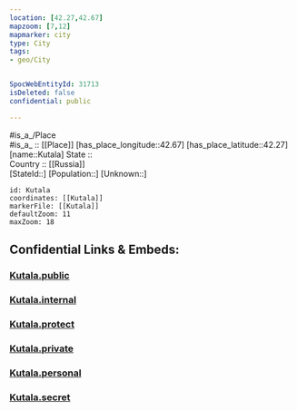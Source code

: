 ```yaml
---
location: [42.27,42.67] 
mapzoom: [7,12] 
mapmarker: city 
type: City
tags:
- geo/City


SpocWebEntityId: 31713
isDeleted: false
confidential: public

---
```

#is_a_/Place  
#is_a_ :: [[Place]] 
[has_place_longitude::42.67] 
[has_place_latitude::42.27] 
[name::Kutala] 
State ::  
Country :: [[Russia]]  
[StateId::] 
[Population::] 
[Unknown::] 


```leaflet
id: Kutala
coordinates: [[Kutala]] 
markerFile: [[Kutala]] 
defaultZoom: 11 
maxZoom: 18
```


## Confidential Links & Embeds: 

### [Kutala.public](/_public/\Earth\Continent\Europe\Europe~East\Georgia,Europe\Regions~Georgia\Imereti\CityKutala.public.md) 

### [Kutala.internal](/_internal/\Earth\Continent\Europe\Europe~East\Georgia,Europe\Regions~Georgia\Imereti\CityKutala.internal.md) 

### [Kutala.protect](/_protect/\Earth\Continent\Europe\Europe~East\Georgia,Europe\Regions~Georgia\Imereti\CityKutala.protect.md) 

### [Kutala.private](/_private/\Earth\Continent\Europe\Europe~East\Georgia,Europe\Regions~Georgia\Imereti\CityKutala.private.md) 

### [Kutala.personal](/_personal/\Earth\Continent\Europe\Europe~East\Georgia,Europe\Regions~Georgia\Imereti\CityKutala.personal.md) 

### [Kutala.secret](/_secret/\Earth\Continent\Europe\Europe~East\Georgia,Europe\Regions~Georgia\Imereti\CityKutala.secret.md)

